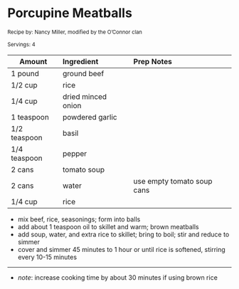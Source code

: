 # Porcupine Meatballs

<small>Recipe by: Nancy Miller, modified by the O’Connor clan</small>

<small>Servings: 4</small>

| Amount       | Ingredient         | Prep Notes                 |
| ------------ | :----------------- | :------------------------- |
| 1 pound      | ground beef        |                            |
| 1/2 cup      | rice               |                            |
| 1/4 cup      | dried minced onion |                            |
| 1 teaspoon   | powdered garlic    |                            |
| 1/2 teaspoon | basil              |                            |
| 1/4 teaspoon | pepper             |                            |
| 2 cans       | tomato soup        |                            |
| 2 cans       | water              | use empty tomato soup cans |
| 1/4 cup      | rice               |                            |

- mix beef, rice, seasonings; form into balls
- add about 1 teaspoon oil to skillet and warm; brown meatballs
- add soup, water, and extra rice to skillet; bring to boil; stir and reduce to simmer
- cover and simmer 45 minutes to 1 hour or until rice is softened, stirring every 10-15 minutes

---

- _note_: increase cooking time by about 30 minutes if using brown rice

<!-- Tags:
- beef
- hamburger
- tomato sauce
- meatball
- stove
-->